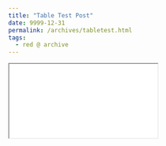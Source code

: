 ```yaml
---
title: "Table Test Post"
date: 9999-12-31
permalink: /archives/tabletest.html
tags:
  - red @ archive
---
```


<div class="tableview">
  <iframe class="tableview" src="/tableview/?data=/tableview/lib/sample.json&columns=/tableview/lib/sample_meta.json"></iframe>
</p>
